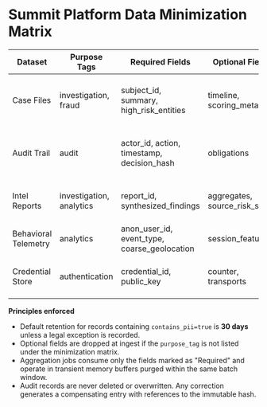 # Summit Platform Data Minimization Matrix

| Dataset | Purpose Tags | Required Fields | Optional Fields | Lawful Basis | Retention Tier | Masking Strategy |
| ------- | ------------ | --------------- | --------------- | ------------ | -------------- | ---------------- |
| Case Files | investigation, fraud | subject_id, summary, high_risk_entities | timeline, scoring_metadata | Legitimate Interest | Short-30d | Deterministic tokenization for subject_id; redact narrative free text after 30 days |
| Audit Trail | audit | actor_id, action, timestamp, decision_hash | obligations | Legal Obligation | Long-365d (immutable) | Append-only ledger hashed with SHA-256 and signed via HSM |
| Intel Reports | investigation, analytics | report_id, synthesized_findings | aggregates, source_risk_score | Consent (analytics), Public Interest (investigation) | Short-30d (analytics) / Medium-90d (investigation) | Field-level encryption for source_risk_score |
| Behavioral Telemetry | analytics | anon_user_id, event_type, coarse_geolocation | session_features | Consent | Short-30d | k-anonymity bucketization for geolocation |
| Credential Store | authentication | credential_id, public_key | counter, transports | Legal Obligation | Persistent (rotated per device) | Hardware-backed secure enclave; hashed handles |

**Principles enforced**

- Default retention for records containing `contains_pii=true` is **30 days** unless a legal exception is recorded.
- Optional fields are dropped at ingest if the `purpose_tag` is not listed under the minimization matrix.
- Aggregation jobs consume only the fields marked as "Required" and operate in transient memory buffers purged within the same batch window.
- Audit records are never deleted or overwritten. Any correction generates a compensating entry with references to the immutable hash.
